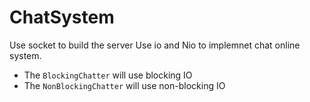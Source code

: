 # ChatSystem
  Use socket to build the server
  Use io and Nio to implemnet chat online system.
 - The `BlockingChatter` will use blocking IO
 - The `NonBlockingChatter` will use non-blocking IO
